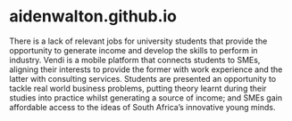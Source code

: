# aidenwalton.github.io
There is a lack of relevant jobs for university students that provide the opportunity to generate income and develop the skills to perform in industry. Vendi is a mobile platform that connects students to SMEs, aligning their interests to provide the former with work experience and the latter with consulting services. Students are presented an opportunity to tackle real world business problems, putting theory learnt during their studies into practice whilst generating a source of income; and SMEs gain affordable access to the ideas of South Africa’s innovative young minds. 
